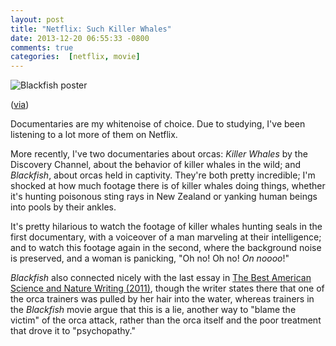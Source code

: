 ```yaml
---
layout: post
title: "Netflix: Such Killer Whales"
date: 2013-12-20 06:55:33 -0800
comments: true
categories:  [netflix, movie]
---
```

<img class="book-cover" src="{{ root_url}}/images/blackfish-poster.jpg" alt="Blackfish poster"/>
<p class="caption">(<A href="http://www.magpictures.com/blackfish/">via</a>)</p>

Documentaries are my whitenoise of choice. Due to studying, I've been listening to a lot more of them on Netflix.

More recently, I've two documentaries about orcas: *Killer Whales* by the Discovery Channel, about the behavior of killer whales in the wild; and *Blackfish*, about orcas held in captivity. They're both pretty incredible; I'm shocked at how much footage there is of killer whales doing things, whether it's hunting poisonous sting rays in New Zealand or yanking human beings into pools by their ankles.

It's pretty hilarious to watch the footage of killer whales hunting seals in the first documentary, with a voiceover of a man marveling at their intelligence; and to watch this footage again in the second, where the background noise is preserved, and a woman is panicking, "Oh no! Oh no! *On noooo*!"

*Blackfish* also connected nicely with the last essay in <a href="http://www.amazon.com/Best-American-Science-Nature-Writing/dp/0547350635">The Best American Science and Nature Writing (2011)</a>, though the writer states there that one of the orca trainers was pulled by her hair into the water, whereas trainers in the *Blackfish* movie argue that this is a lie, another way to "blame the victim" of the orca attack, rather than the orca itself and the poor treatment that drove it to "psychopathy."
